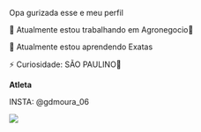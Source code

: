 Opa gurizada esse e meu perfil

🔭 Atualmente estou trabalhando em Agronegocio🌽

🌱 Atualmente estou aprendendo Exatas

⚡ Curiosidade: SÃO PAULINO🚩

**Atleta**

INSTA: @gdmoura_06

![](https://github.com/GDmour/GDmour/assets/140829776/7db643e5-e8b4-4d0a-a041-96137b3fd8ca)

